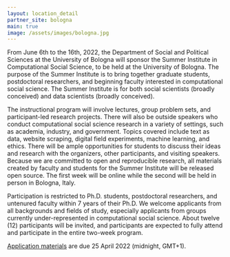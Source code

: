 ```yaml
---
layout: location_detail
partner_site: bologna
main: true
image: /assets/images/bologna.jpg
---
```


From June 6th to the 16th, 2022, the Department of Social and Political Sciences at the University of Bologna will sponsor the Summer Institute in Computational Social Science, to be held at the University of Bologna. The purpose of the Summer Institute is to bring together graduate students, postdoctoral researchers, and beginning faculty interested in computational social science. The Summer Institute is for both social scientists (broadly conceived) and data scientists (broadly conceived).

The instructional program will involve lectures, group problem sets, and participant-led research projects. There will also be outside speakers who conduct computational social science research in a variety of settings, such as academia, industry, and government. Topics covered include text as data, website scraping, digital field experiments, machine learning, and ethics. There will be ample opportunities for students to discuss their ideas and research with the organizers, other participants, and visiting speakers. Because we are committed to open and reproducible research, all materials created by faculty and students for the Summer Institute will be released open source. The first week will be online while the second will be held in person in Bologna, Italy.

Participation is restricted to Ph.D. students, postdoctoral researchers, and untenured faculty within 7 years of their Ph.D. We welcome applicants from all backgrounds and fields of study, especially applicants from groups currently under-represented in computational social science. About twelve (12) participants will be invited, and participants are expected to fully attend and participate in the entire two-week program.

[Application materials](https://compsocialscience.github.io/summer-institute/2022/bologna/apply) are due 25 April 2022 (midnight, GMT+1).
